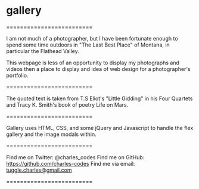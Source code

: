 # gallery
=========================

I am not much of a photographer, but I have been fortunate enough to spend some time outdoors in "The Last Best Place" of Montana, in particular the Flathead Valley. 

This webpage is less of an opportunity to display my photographs and videos then a place to display and idea of web design for a photographer's portfolio. 

=========================

The quoted text is taken from T.S Eliot's "Little Gidding" in his Four Quartets and Tracy K. Smith's book of poetry Life on Mars. 

=========================

Gallery uses HTML, CSS, and some jQuery and Javascript to handle the flex gallery and the image modals within. 

=========================

Find me on Twitter: @charles_codes
Find me on GitHub: https://github.com/charles-codes 
Find me via email: tuggle.charles@gmail.com

=========================
